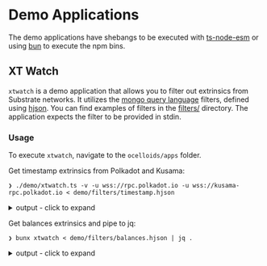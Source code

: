 # Demo Applications

The demo applications have shebangs to be executed with [ts-node-esm](https://typestrong.org/ts-node/) or using [bun](https://bun.sh) to execute the npm bins.

## XT Watch

`xtwatch` is a demo application that allows you to filter out extrinsics from Substrate networks.
It utilizes the [mongo query language](https://www.mongodb.com/docs/manual/tutorial/query-documents/) filters, defined using [hjson](https://github.com/hjson).
You can find examples of filters in the [filters/](./filters/) directory.
The application expects the filter to be provided in stdin.

### Usage

To execute `xtwatch`, navigate to the `ocelloids/apps` folder.

Get timestamp extrinsics from Polkadot and Kusama:
```shell
❯ ./demo/xtwatch.ts -v -u wss://rpc.polkadot.io -u wss://kusama-rpc.polkadot.io < demo/filters/timestamp.hjson
```
<details>
<summary>output - click to expand</summary>

```
> Endpoints: [ 'wss://rpc.polkadot.io', 'wss://kusama-rpc.polkadot.io' ]
> Using filter: {
  "call.section": "timestamp"
}
{"network":0,"extrinsicId":"16091931-0","blockNumber":"16,091,931","position":0,"isSigned":false,"method":{"args":{"now":"1,687,514,472,000"},"method":"set","section":"timestamp"}}
{"network":1,"extrinsicId":"18481136-0","blockNumber":"18,481,136","position":0,"isSigned":false,"method":{"args":{"now":"1,687,514,472,000"},"method":"set","section":"timestamp"}}
{"network":1,"extrinsicId":"18481137-0","blockNumber":"18,481,137","position":0,"isSigned":false,"method":{"args":{"now":"1,687,514,478,000"},"method":"set","section":"timestamp"}}
{"network":0,"extrinsicId":"16091932-0","blockNumber":"16,091,932","position":0,"isSigned":false,"method":{"args":{"now":"1,687,514,478,001"},"method":"set","section":"timestamp"}}
{"network":1,"extrinsicId":"18481138-0","blockNumber":"18,481,138","position":0,"isSigned":false,"method":{"args":{"now":"1,687,514,484,000"},"method":"set","section":"timestamp"}}
{"network":0,"extrinsicId":"16091933-0","blockNumber":"16,091,933","position":0,"isSigned":false,"method":{"args":{"now":"1,687,514,484,001"},"method":"set","section":"timestamp"}}
```
</details>

Get balances extrinsics and pipe to jq:

```shell
❯ bunx xtwatch < demo/filters/balances.hjson | jq .
```
<details>
<summary>output - click to expand</summary>

```
{
  "network": 0,
  "extrinsicId": "16091979-2",
  "blockNumber": "16,091,979",
  "position": 2,
  "isSigned": true,
  "method": {
    "args": {
      "dest": {
        "Id": "1NZDpVCCVvpJDMgwktmD5skfKvaPpHMWJ8sSzxmtD6jQ7wC"
      },
      "value": "8,000,000,000,000"
    },
    "method": "transferKeepAlive",
    "section": "balances"
  },
  "era": {
    "MortalEra": {
      "period": "64",
      "phase": "6"
    }
  },
  "nonce": "196",
  "signature": "0xaa861acfedadbce2344016f0f2b19a9059d434cd10a5d81d7cea282eaca5cf5831d53838b9149797d511b601609b6856b658566ceae9a7f6c2b49b6a0046228f",
  "signer": {
    "Id": "16SjNu775Bo3obUFzBCph7zYB8eYiRwH9LNzfyTucq4J2vbk"
  },
  "tip": "0"
}
{
  "network": 0,
  "extrinsicId": "16091981-2",
  "blockNumber": "16,091,981",
  "position": 2,
  "isSigned": true,
  "method": {
    "args": {
      "dest": {
        "Id": "15e9GEhrbmTJeBw8PQypexhvyMpkhB42D67HBW7AU6mXP6xX"
      },
      "value": "611,739,634,000"
    },
    "method": "transferAllowDeath",
    "section": "balances"
  },
  "era": {
    "MortalEra": {
      "period": "64",
      "phase": "8"
    }
  },
  "nonce": "314,589",
  "signature": "0x2608d6fbfb05b3f540d5b42be5ea68247d36060a24304342205c2d27a9ecf2e98ea7cc6c13b1fb172571b201e3d27d6a9cacf662a7f447338ee77661e55c290f",
  "signer": {
    "Id": "1qnJN7FViy3HZaxZK9tGAA71zxHSBeUweirKqCaox4t8GT7"
  },
  "tip": "0"
}
...omitted
```
</details>

